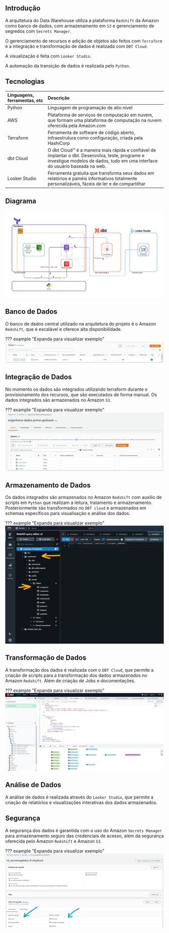 ## __Introdução__

A arquitetura do Data Warehouse utiliza a plataforma `Redshift` da Amazon como banco de dados, com armazenamento em `S3` e gerenciamento de segredos com `Secrets Manager`.

O gerenciamento de recursos e adição de objetos são feitos com `Terraform` e a integração e transformação de dados é realizada com `DBT Cloud`.

A visualização é feita com `Looker Studio`.

A automação da transição de dados é realizada pelo `Python`.


## __Tecnologias__

| Linguagens, ferramentas, etc| Descrição |
| :------------- |:-------------|
|Python  | Linguagem de programação de alto nível|
|AWS  | Plataforma de serviços de computação em nuvem, que formam uma plataforma de computação na nuvem oferecida pela Amazon.com|
|Terraform  |  Ferramenta de software de código aberto, infraestrutura como configuração, criada pela HashiCorp|
|dbt Cloud | O dbt Cloud™ é a maneira mais rápida e confiável de implantar o dbt. Desenvolva, teste, programe e investigue modelos de dados, tudo em uma interface do usuário baseada na web.|
|Looker Studio  | Ferramenta gratuita que transforma seus dados em relatórios e painéis informativos totalmente personalizáveis, fáceis de ler e de compartilhar|


## __Diagrama__

[ ![diagrama](../../../assets/diagrama/diagrama.png) ](../../../assets/diagrama/diagrama.png)

## __Banco de Dados__

O banco de dados central utilizado na arquitetura do projeto é o Amazon `Redshift`, que é escalável e oferece alta disponibilidade.

??? example "Expanda para visualizar exemplo"
    [ ![Banco de Dados](../../../assets/engenharia/arquitetura/cluster_redshift.png) ](../../../assets/engenharia/arquitetura/cluster_redshift.png)


## __Integração de Dados__

No momento os dados são integrados utilizando terraform durante o provisionamento dos recursos, que são executados de forma manual. Os dados integrados são armazenados no Amazon `S3`.

??? example "Expanda para visualizar exemplo"
    [ ![Amazon S3](../../../assets/engenharia/arquitetura/bucket_s3.png) ](../../../assets/engenharia/arquitetura/bucket_s3.png)


## __Armazenamento de Dados__

Os dados integrados são armazenados no Amazon `Redshift` com auxílio de scripts em `Python` que realizam a leitura, tratamento e armazenamento. Posteriormente são transformados no `DBT cloud` e armazenados em schemas específicos para visualisação e análise dos dados.

??? example "Expanda para visualizar exemplo"
    [ ![Redshift](../../../assets/engenharia/arquitetura/redshift_db.png) ](../../../assets/engenharia/arquitetura/redshift_db.png)

## __Transformação de Dados__

A transformação dos dados é realizada com o `DBT Cloud`, que permite a criação de scripts para a transformação dos dados armazenados no Amazon `Redshift`. Além de criação de Jobs e documentações.

??? example "Expanda para visualizar exemplo"
    [ ![dbt cloud](../../../assets/engenharia/arquitetura/dbt_transformer.png) ](../../../assets/engenharia/arquitetura/dbt_transformer.png)

## __Análise de Dados__

A análise de dados é realizada através do `Looker Studio`, que permite a criação de relatórios e visualizações interativas dos dados armazenados.

## __Segurança__

A segurança dos dados é garantida com o uso do Amazon `Secrets Manager` para armazenamento seguro das credenciais de acesso, além da segurança oferecida pelo Amazon `Redshift` e Amazon `S3`.

??? example "Expanda para visualizar exemplo"
    [ ![secrets manager](../../../assets/engenharia/arquitetura/secrets.png) ](../../../assets/engenharia/arquitetura/secrets.png)
